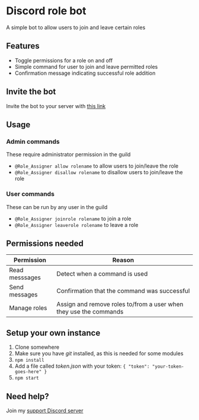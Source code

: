 # Discord role bot

A simple bot to allow users to join and leave certain roles

## Features

- Toggle permissions for a role on and off
- Simple command for user to join and leave permitted roles
- Confirmation message indicating successful role addition

## Invite the bot

Invite the bot to your server with [this link](https://discordapp.com/oauth2/authorize?client_id=341303774838652928&scope=bot&permissions=0x10000c00)

## Usage

### Admin commands
These require administrator permission in the guild
- `@Role_Assigner allow rolename` to allow users to join/leave the role
- `@Role_Assigner disallow rolename` to disallow users to join/leave the role

### User commands
These can be run by any user in the guild
- `@Role_Assigner joinrole rolename` to join a role
- `@Role_Assigner leaverole rolename` to leave a role

## Permissions needed

| Permission     | Reason                                                            |
|----------------|-------------------------------------------------------------------|
| Read messsages | Detect when a command is used                                     |
| Send messages  | Confirmation that the command was successful                      |
| Manage roles   | Assign and remove roles to/from a user when they use the commands |

## Setup your own instance

1. Clone somewhere
2. Make sure you have *git* installed, as this is needed for some modules
3. `npm install`
4. Add a file called *token.json* with your token: `{ "token": "your-token-goes-here" }`
5. `npm start`

## Need help?

Join my [support Discord server](https://discordapp.com/invite/SSkbwSJ)
